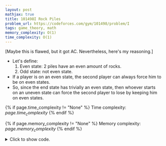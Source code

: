 ```yaml
---
layout: post
mathjax: true
title: 101498I Rock Piles
problem_url: https://codeforces.com/gym/101498/problem/I
tags: game_theory, math
memory_complexity: O(1)
time_complexity: O(1)
---
```


 [Maybe this is flawed, but it got AC. Nevertheless, here's my reasoning.]
 - Let's define:
     1. Even state: 2 piles have an even amount of rocks.
     2. Odd state: not even state.
 - If a player is on an even state, the second player can always force him to
be on even states.
 - So, since the end state has trivially an even state, then whoever
starts on an uneven state can force the second player to lose by keeping him
on even states.


{% if page.time_complexity != "None" %}
Time complexity: ${{ page.time_complexity }}$
{% endif %}

{% if page.memory_complexity != "None" %}
Memory complexity: ${{ page.memory_complexity }}$
{% endif %}

<details>
<summary>
<p style="display:inline">Click to show code.</p>
</summary>
```cpp
{% raw %}
using namespace std;
using ll = long long;
using ii = pair<int, int>;
using vi = vector<int>;
int main(void)
{
    ios::sync_with_stdio(false), cin.tie(NULL);
    int t;
    cin >> t;
    string ans[2] = {"hasan", "abdullah"};
    while (t--)
    {
        ll n, m;
        cin >> n >> m;
        cout << ans[n % 2 == 0 and m % 2 == 0] << endl;
    }
    return 0;
}

{% endraw %}
```
</details>

